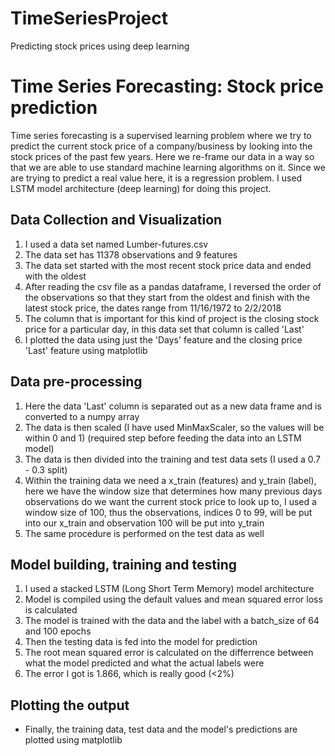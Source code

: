 # TimeSeriesProject
Predicting stock prices using deep learning
# Time Series Forecasting: Stock price prediction

Time series forecasting is a supervised learning problem where we try to predict the current stock price of a company/business by looking into the stock prices of the past few years. Here we re-frame our data in a way so that we are able to use standard machine learning algorithms on it. Since we are trying to predict a real value here, it is a regression problem. I used LSTM model architecture (deep learning) for doing this project.

## Data Collection and Visualization

1. I used a data set named Lumber-futures.csv
2. The data set has 11378 observations and 9 features
3. The data set started with the most recent stock price data and ended with the oldest
4. After reading the csv file as a pandas dataframe, I reversed the order of the observations so that they start from the oldest and finish with the latest stock price, the dates range from 11/16/1972 to 2/2/2018
5. The column that is important for this kind of project is the closing stock price for a particular day, in this data set that column is called 'Last'
6. I plotted the data using just the 'Days' feature and the closing price 'Last' feature using matplotlib

## Data pre-processing
1. Here the data 'Last' column is separated out as a new data frame and is converted to a numpy array
2. The data is then scaled (I have used MinMaxScaler, so the values will be within 0 and 1) (required step before feeding the data into an LSTM model)
3. The data is then divided into the training and test data sets (I used a 0.7 - 0.3 split)
4. Within the training data we need a x_train (features) and y_train (label), here we have the window size that determines how many previous days observations do we want the current stock price to look up to, I used a window size of 100, thus the observations, indices 0 to 99, will be put into our x_train and observation 100 will be put into y_train
5. The same procedure is performed on the test data as well

## Model building, training and testing
1. I used a stacked LSTM (Long Short Term Memory) model architecture
2. Model is compiled using the default values and mean squared error loss is calculated
3. The model is trained with the data and the label with a batch_size of 64 and 100 epochs
4. Then the testing data is fed into the model for prediction 
5. The root mean squared error is calculated on the differrence between what the model predicted and what the actual labels were
6. The error I got is 1.866, which is really good (<2%)

## Plotting the output
* Finally, the training data, test data and the model's predictions are plotted using matplotlib 
